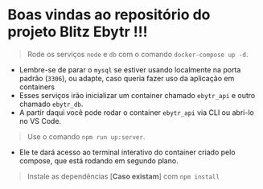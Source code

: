 # Boas vindas ao repositório do projeto Blitz Ebytr !!!

> Rode os serviços `node` e `db` com o comando `docker-compose up -d`.
- Lembre-se de parar o `mysql` se estiver usando localmente na porta padrão (`3306`), ou adapte, caso queria fazer uso da aplicação em containers
- Esses serviços irão inicializar um container chamado `ebytr_api` e outro chamado `ebytr_db`.
- A partir daqui você pode rodar o container `ebytr_api` via CLI ou abri-lo no VS Code.

> Use o comando `npm run up:server`.
- Ele te dará acesso ao terminal interativo do container criado pelo compose, que está rodando em segundo plano.

> Instale as dependências [**Caso existam**] com `npm install`
